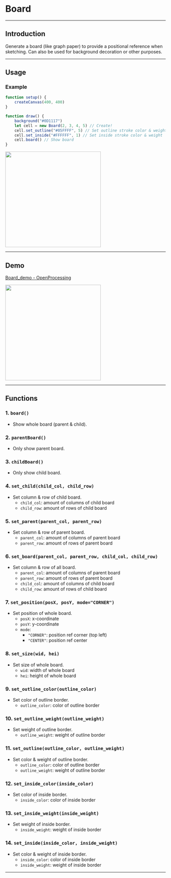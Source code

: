 # Board

---

## Introduction

Generate a board (like graph paper) to provide a positional reference when sketching.
Can also be used for background decoration or other purposes.

---

## Usage

### Example

```js
function setup() {
	createCanvas(400, 400)
}

function draw() {
	background("#0D1117")
	let cell = new Board(2, 3, 4, 5) // Create!
	cell.set_outline("#05FFFF", 5) // Set outline stroke color & weight
	cell.set_inside("#FFFFFF", 1) // Set inside stroke color & weight
	cell.board() // Show board
}
```

<img src="https://github.com/ZRNOF/p5.tools/blob/main/src/Decoration/Board/example.png" width="300" height="300">

---

## Demo

[Board_demo - OpenProcessing](https://openprocessing.org/sketch/1796421)

<img src="https://github.com/ZRNOF/p5.tools/blob/main/src/Decoration/Board/demo.png" width="300" height="300">

---

## Functions

### 1. `board()`

- Show whole board (parent & child).

### 2. `parentBoard()`

- Only show parent board.

### 3. `childBoard()`

- Only show child board.

### 4. `set_child(child_col, child_row)`

- Set column & row of child board.
  - `child_col`: amount of columns of child board
  - `child_row`: amount of rows of child board

### 5. `set_parent(parent_col, parent_row)`

- Set column & row of parent board.
  - `parent_col`: amount of columns of parent board
  - `parent_row`: amount of rows of parent board

### 6. `set_board(parent_col, parent_row, child_col, child_row)`

- Set column & row of all board.
  - `parent_col`: amount of columns of parent board
  - `parent_row`: amount of rows of parent board
  - `child_col`: amount of columns of child board
  - `child_row`: amount of rows of child board

### 7. `set_position(posX, posY, mode="CORNER")`

- Set position of whole board.
  - `posX`: x-coordinate
  - `posY`: y-coordinate
  - `mode`:
    - `"CORNER"`: position ref corner (top left)
    - `"CENTER"`: position ref center

### 8. `set_size(wid, hei)`

- Set size of whole board.
  - `wid`: width of whole board
  - `hei`: height of whole board

### 9. `set_outline_color(outline_color)`

- Set color of outline border.
  - `outline_color`: color of outline border

### 10. `set_outline_weight(outline_weight)`

- Set weight of outline border.
  - `outline_weight`: weight of outline border

### 11. `set_outline(outline_color, outline_weight)`

- Set color & weight of outline border.
  - `outline_color`: color of outline border
  - `outline_weight`: weight of outline border

### 12. `set_inside_color(inside_color)`

- Set color of inside border.
  - `inside_color`: color of inside border

### 13. `set_inside_weight(inside_weight)`

- Set weight of inside border.
  - `inside_weight`: weight of inside border

### 14. `set_inside(inside_color, inside_weight)`

- Set color & weight of inside border.
  - `inside_color`: color of inside border
  - `inside_weight`: weight of inside border

---
